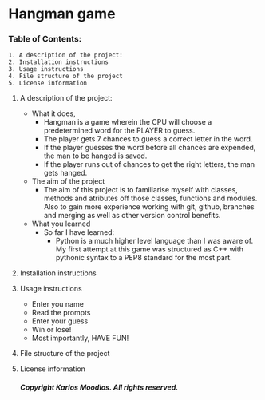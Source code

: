 # Hangman game
### Table of Contents:
    1. A description of the project:
    2. Installation instructions
    3. Usage instructions
    4. File structure of the project
    5. License information 

1. A description of the project: 
    - What it does, 
        - Hangman is a game wherein the CPU will choose a predetermined word for the PLAYER to guess.
        - The player gets 7 chances to guess a correct letter in the word. 
        - If the player guesses the word before all chances are expended, the man to be hanged is saved.
        - If the player runs out of chances to get the right letters, the man gets hanged.
    - The aim of the project
        - The aim of this project is to familiarise myself with classes, methods and atributes off those classes, functions and modules. Also to gain more experience working with git, github, branches and merging as well as other version control benefits.
    - What you learned
        - So far I have learned:
            - Python is a much higher level language than I was aware of. My first attempt at this game was structured as C++ with pythonic syntax to a PEP8 standard for the most part.

1. Installation instructions

1. Usage instructions
    - Enter you name
    - Read the prompts
    - Enter your guess
    - Win or lose! 
    - Most importantly, HAVE FUN!
1. File structure of the project

1. License information 
    ##### __Copyright Karlos Moodios. All rights reserved.__
